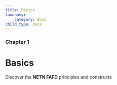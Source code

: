 ```yaml
---
title: Basics
taxonomy:
    category: docs
child_type: docs
---
```


### Chapter 1

# Basics

Discover the **NETN FAFD** principles and constructs
